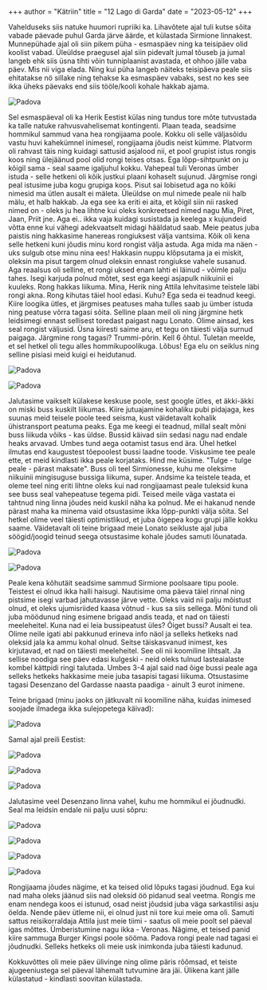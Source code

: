 +++
author = "Kätriin"
title = "12 Lago di Garda"
date = "2023-05-12"
+++

Vahelduseks siis natuke huumori rupriiki ka.
Lihavõtete ajal tuli kutse sõita vabade päevade puhul Garda järve äärde, et külastada Sirmione linnakest. Munnepühade ajal oli siin pikem püha - esmaspäev ning ka teisipäev olid koolist vabad. Üleüldse praegusel ajal siin pidevalt jumal tõuseb ja jumal langeb ehk siis üsna tihti võin tunniplaanist avastada, et ohhoo jälle vaba päev. Mis nii viga elada. Ning kui püha langeb näiteks teisipäeva peale siis ehitatakse nö sillake ning tehakse ka esmaspäev vabaks, sest no kes see ikka üheks päevaks end siis tööle/kooli kohale hakkab ajama. 

![Padova](/images/12-1.jpg)

Sel esmaspäeval oli ka Herik Eestist külas ning tundus tore mõte tutvustada ka talle natuke rahvusvahelisemat kontingenti. Plaan teada, seadsime hommikul sammud vana hea rongijaama poole. Kokku oli selle väljasõidu vastu huvi kahekümnel inimesel, rongijaama jõudis neist kümme. Platvorm oli rahvast täis ning kuidagi sattusid asjalood nii, et pool grupist istus rongis koos ning ülejäänud pool olid rongi teises otsas. Ega lõpp-sihtpunkt on ju kõigil sama - seal saame igaljuhul kokku. Vahepeal tuli Veronas ümber istuda - selle hetkeni oli kõik justkui plaani kohaselt sujunud. Järgmise rongi peal istusime juba kogu grupiga koos. Pisut sai lobisetud aga no kõiki nimesid ma ütlen ausalt ei mäleta. Üleüldse on mul nimede peale nii halb mälu, et halb hakkab. Ja ega see ka eriti ei aita, et kõigil siin nii rasked nimed on - oleks ju hea lihtne kui oleks konkreetsed nimed nagu Mia, Piret, Jaan, Priit jne. Aga ei.. ikka vaja kuidagi susistada ja keelega x kujundeid võtta enne kui vähegi adekvaatselt midagi hääldatud saab. Meie peatus juba paistis ning hakkasime hanereas rongiuksest välja vantsima. Kõik oli kena selle hetkeni kuni jõudis minu kord rongist välja astuda. Aga mida ma näen - uks sulgub otse minu nina ees! Hakkasin nuppu klõpsutama ja ei miskit, oleksin ma pisut targem olnud oleksin ennast rongiukse vahele susanud. Aga reaalsus oli selline, et rongi uksed enam lahti ei läinud - võimle palju tahes. Isegi karjuda polnud mõtet, sest ega keegi asjapulk niikuinii ei kuuleks. Rong hakkas liikuma. Mina, Herik ning Attila lehvitasime teistele läbi rongi akna. Rong kihutas täiel hool edasi. Kuhu? Ega seda ei teadnud keegi. Kiire loogika ütles, et järgmises peatuses maha tulles saab ju ümber istuda ning peatuse võrra tagasi sõita. Selline plaan meil oli ning järgmine hetk leidsimegi ennast sellisest toredast paigast nagu Lonato. Olime ainsad, kes seal rongist väljusid. Üsna kiiresti saime aru, et tegu on täiesti välja surnud paigaga. Järgmine rong tagasi? Trummi-põrin. Kell 6 õhtul. Tuletan meelde, et sel hetkel oli tegu alles hommikupoolikuga. Lõbus! Ega elu on seiklus ning selline pisiasi meid kuigi ei heidutanud. 

![Padova](/images/12-2.JPG)

![Padova](/images/12-3.jpg)

Jalutasime vaikselt külakese keskuse poole, sest google ütles, et äkki-äkki on miski buss kuskilt liikumas. Kiire jutuajamine kohaliku pubi pidajaga, kes suunas meid teisele poole teed seisma, kust väidetavalt kohalik ühistransport peatuma peaks. Ega me keegi ei teadnud, millal sealt mõni buss liikuda võiks - kas üldse. Bussid käivad siin sedasi nagu nad endale heaks arvavad. Umbes tund aega ootamist tasus end ära. Ühel hetkel ilmutas end kaugustest tõepoolest bussi laadne toode. Viskusime tee peale ette, et meid kindlasti ikka peale korjataks. Hind me küsime. "Tulge - tulge peale - pärast maksate". Buss oli teel Sirmionesse, kuhu me oleksime niikuinii mingisuguse bussiga liikuma, super. Andsime ka teistele teada, et oleme teel ning eriti lihtne oleks kui nad rongijaamast peale tuleksid kuna see buss seal vahepeatuse tegema pidi. Teised meile väga vastata ei tahtnud ning linna jõudes neid kuskil näha ka polnud. Me ei hakanud nende pärast maha ka minema vaid otsustasime ikka lõpp-punkti välja sõita. Sel hetkel olime veel täiesti optimistlikud, et juba õigepea kogu grupi jälle kokku saame. Väidetavalt oli teine brigaad meie Lonato seikluste ajal juba söögid/joogid teinud seega otsustasime kohale jõudes samuti lõunatada. 

![Padova](/images/12-4.jpg)

![Padova](/images/12-5.jpg)

Peale kena kõhutäit seadsime sammud Sirmione poolsaare tipu poole. Teistest ei olnud ikka halli haisugi. Nautisime oma päeva täiel rinnal ning pistsime isegi varbad jahutavasse järve vette. Oleks vaid nii palju mõistust olnud, et oleks ujumisriided kaasa võtnud - kus sa siis sellega. Mõni tund oli juba möödunud ning esimene brigaad andis teada, et nad on täiesti meeleheitel. Kuna nad ei leia bussipeatust üles? Õiget bussi? Ausalt ei tea. Olime neile igati abi pakkunud erineva info näol ja selleks hetkeks nad oleksid jala ka ammu kohal olnud. Seitse täiskasvanud inimest, kes kirjutavad, et nad on täiesti meeleheitel. See oli nii koomiline lihtsalt. Ja sellise noodiga see päev edasi kulgeski - neid oleks tulnud lasteaialaste kombel kättpidi ringi talutada. Umbes 3-4 ajal said nad õige bussi peale aga selleks hetkeks hakkasime meie juba tasapisi tagasi liikuma. Otsustasime tagasi Desenzano del Gardasse naasta paadiga - ainult 3 eurot inimene. 

Teine brigaad (minu jaoks on jätkuvalt nii koomiline näha, kuidas inimesed soojade ilmadega ikka sulejopetega käivad):

![Padova](/images/12-6.jpg)

Samal ajal preili Eestist:

![Padova](/images/12-7.jpg)

![Padova](/images/12-8.jpg)

![Padova](/images/12-9.jpg)

Jalutasime veel Desenzano linna vahel, kuhu me hommikul ei jõudnudki. Seal ma leidsin endale nii palju uusi sõpru:

![Padova](/images/12-10.jpg)

![Padova](/images/12-11.jpg)

![Padova](/images/12-12.jpg)

![Padova](/images/12-13.jpg)

Rongijaama jõudes nägime, et ka teised olid lõpuks tagasi jõudnud. Ega kui nad maha oleks jäänud siis nad oleksid öö pidanud seal veetma. Rongis me enam nendega koos ei istunud, osad neist jõudsid juba väga sarkastilisi asju öelda. Nende päev ütleme nii, ei olnud just nii tore kui meie oma oli. Samuti sattus reisikorraldaja Attila just meie tiimi - saatus oli meie poolt sel päeval igas mõttes. 
Ümberistumine nagu ikka - Veronas. Nägime, et teised panid kiire sammuga Burger Kingsi poole sööma. Padova rongi peale nad tagasi ei jõudnudki. Selleks hetkeks oli meie usk inimkonda juba täiesti kadunud. 

Kokkuvõttes oli meie päev ülivinge ning olime päris rõõmsad, et teiste ajugeeniustega sel päeval lähemalt tutvumine ära jäi. Ülikena kant jälle külastatud - kindlasti soovitan külastada.  

